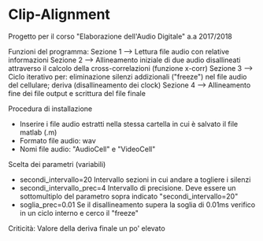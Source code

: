 # Clip-Alignment
Progetto per il corso "Elaborazione dell'Audio Digitale" a.a 2017/2018

Funzioni del programma:
Sezione 1  --> Lettura file audio con relative informazioni
Sezione 2  --> Allineamento iniziale di due audio disallineati attraverso il calcolo della cross-correlazioni (funzione x-corr)
Sezione 3  --> Ciclo iterativo per: eliminazione silenzi addizionali ("freeze") nel file audio del cellulare; deriva (disallineamento dei clock)
Sezione 4 --> Allineamento fine dei file output e scrittura del file finale

Procedura di installazione
- Inserire i file audio estratti nella stessa cartella in cui è salvato il file matlab (.m)
- Formato file audio: wav
- Nomi file audio: "AudioCell" e "VideoCell"

Scelta dei parametri (variabili)
- secondi_intervallo=20
	Intervallo sezioni in cui andare a togliere i silenzi
- secondi_intervallo_prec=4
	Intervallo di precisione. Deve essere un sottomultiplo del parametro sopra indicato "secondi_intervallo=20"
- soglia_prec=0.01
  Se il disallineamento supera la soglia di 0.01ms verifico in un ciclo interno e cerco il "freeze"

Criticità:
Valore della deriva finale un po' elevato
  
